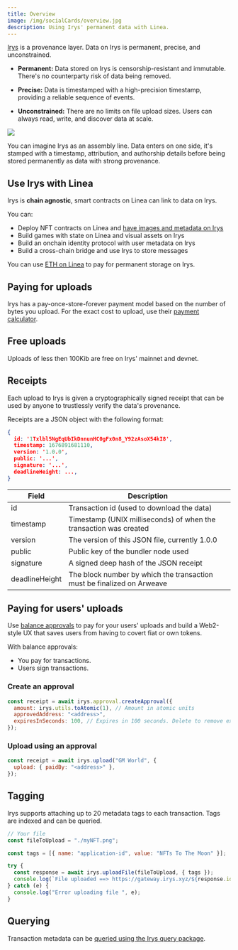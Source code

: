 ```yaml
---
title: Overview
image: /img/socialCards/overview.jpg
description: Using Irys' permanent data with Linea.
---
```


[Irys](https://docs.irys.xyz/) is a provenance layer. Data on Irys is permanent, precise, and unconstrained.

- **Permanent:** Data stored on Irys is censorship-resistant and immutable. There's
    no counterparty risk of data being removed.

- **Precise:** Data is timestamped with a high-precision timestamp, providing
    a reliable sequence of events.

- **Unconstrained:** There are no limits on file upload sizes. Users can always read, write, and
    discover data at scale.

![](/img/docs/build-on-linea/tooling/permanent-data/irys/irys-provenance-layer.gif)

You can imagine Irys as an assembly line. Data enters on one side, it's stamped with a
timestamp, attribution, and authorship details before being stored permanently as data with strong provenance.

## Use Irys with Linea

Irys is **chain agnostic**, smart contracts on Linea can link to data on Irys.

You can:

- Deploy NFT contracts on Linea and [have images and metadata on Irys](/developers/guides/community/irys-nfts)
- Build games with state on Linea and visual assets on Irys
- Build an onchain identity protocol with user metadata on Irys
- Build a cross-chain bridge and use Irys to store messages

You can use [ETH on Linea](https://docs.irys.xyz/overview/supported-tokens) to pay for permanent storage on Irys.

## Paying for uploads

Irys has a pay-once-store-forever payment model based on the number of bytes you upload. For the exact
cost to upload, use their [payment calculator](https://docs.irys.xyz/overview/cost-to-upload).

## Free uploads

Uploads of less then 100Kib are free on Irys' mainnet and devnet.

## Receipts

Each upload to Irys is given a cryptographically signed receipt that can be used by anyone to trustlessly
verify the data's provenance.

Receipts are a JSON object with the following format:

```json
{
  id: '1Txlbl5NgEqUbIkDnnunHC0gFx0n8_Y92zAsoX54kI8',
  timestamp: 1676891681110,
  version: '1.0.0',
  public: '...',
  signature: '...',
  deadlineHeight: ...,
}
```

| Field          | Description                                                            |
|----------------|------------------------------------------------------------------------|
| id             | Transaction id (used to download the data)                             |
| timestamp      | Timestamp (UNIX milliseconds) of when the transaction was created      |
| version        | The version of this JSON file, currently 1.0.0                         |
| public         | Public key of the bundler node used                                    |
| signature      | A signed deep hash of the JSON receipt                                 |
| deadlineHeight | The block number by which the transaction must be finalized on Arweave |

## Paying for users' uploads

Use [balance approvals](https://docs.irys.xyz/developer-docs/irys-sdk/balance-approvals) to pay for
your users' uploads and build a Web2-style UX that saves users from having to covert fiat or own tokens.

With balance approvals:

- You pay for transactions.
- Users sign transactions.

### Create an approval

```js
const receipt = await irys.approval.createApproval({
  amount: irys.utils.toAtomic(1), // Amount in atomic units
  approvedAddress: "<address>",
  expiresInSeconds: 100, // Expires in 100 seconds. Delete to remove expiration.
});
```

### Upload using an approval

```js
const receipt = await irys.upload("GM World", {
  upload: { paidBy: "<address>" },
});
```

## Tagging

Irys supports attaching up to 20 metadata tags to each transaction. Tags are indexed and can be queried.

```js
// Your file
const fileToUpload = "./myNFT.png";

const tags = [{ name: "application-id", value: "NFTs To The Moon" }];

try {
  const response = await irys.uploadFile(fileToUpload, { tags });
  console.log(`File uploaded ==> https://gateway.irys.xyz/${response.id}`);
} catch (e) {
  console.log("Error uploading file ", e);
}
```

## Querying

Transaction metadata can be [queried using the Irys query package](./irys-query-package).
